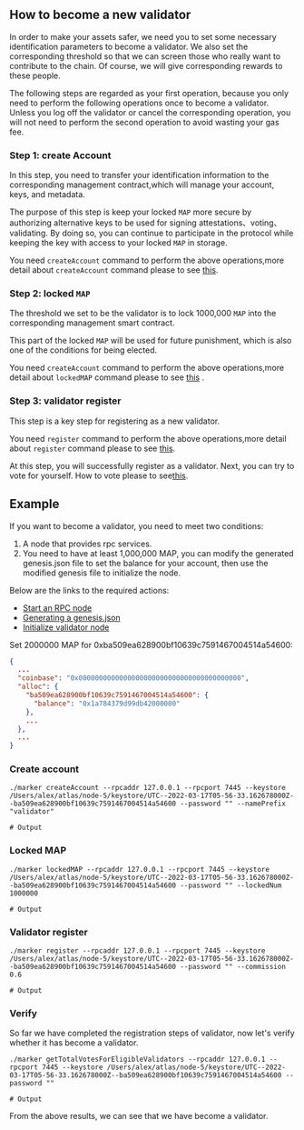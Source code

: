 ## How to become a new validator

In order to make your assets safer, we need you to set some necessary identification parameters to become a validator. We also set the corresponding threshold so that we can screen those who really want to contribute to the chain. Of course, we will give corresponding rewards to these people.

The following steps are regarded as your first operation, because you only need to perform the following operations once to become a validator. Unless you log off the validator or cancel the corresponding operation, you will not need to perform the second operation to avoid wasting your gas fee.

### Step 1: create Account

In this step, you need to transfer your identification information to the corresponding management contract,which will manage your account, keys, and metadata.

The purpose of this step is keep your locked `MAP` more secure by authorizing alternative keys to be used for signing attestations、voting、validating. By doing so, you can continue to participate in the protocol while keeping the key with access to your locked `MAP` in storage.

You need `createAccount` command to perform the above operations,more detail about `createAccount` command please to see [this](../../marker/AboutCommon.md#CreateAccount).

### Step 2: locked `MAP`

The threshold we set to be the validator is to lock 1000,000 `MAP` into the corresponding management smart contract.

This part of the locked `MAP` will be used for future punishment, which is also one of the conditions for being elected.

You need `createAccount`  command to perform the above operations,more detail about `lockedMAP` command please to see [this](../../marker/AboutCommon.md#LockedMAP) .

### Step 3: validator register

This step is a key step for registering as a new validator.

You need `register`  command to perform the above operations,more detail about `register` command please to see [this](../../marker/AboutValidator.md#Register).

At this step, you will successfully register as a validator. Next, you can try to vote for yourself. How to vote please to see[this](../../marker/AboutVote.md#Vote).



## Example
If you want to become a validator, you need to meet two conditions:

1. A node that provides rpc services.
2. You need to have at least 1,000,000 MAP, you can modify the generated genesis.json file to set the balance for your account, then use the modified genesis file to initialize the node.

Below are the links to the required actions:

- [Start an RPC node ](../../../map-protocol/privatenet/PrivateNet.md#start-four-validator-nodes)
- [Generating a genesis.json](../../../map-protocol/privatenet/PrivateNet.md#generating-a-genesis.json)
- [Initialize validator node](../../../map-protocol/privatenet/PrivateNet.md#initialize-four-validator-nodes)


Set 2000000 MAP for 0xba509ea628900bf10639c7591467004514a54600:

```json
{
  ...
  "coinbase": "0x0000000000000000000000000000000000000000",
  "alloc": {
    "ba509ea628900bf10639c7591467004514a54600": {
      "balance": "0x1a784379d99db42000000"
    },
    ...
  },
  ...
}
```

### Create account
```shell
./marker createAccount --rpcaddr 127.0.0.1 --rpcport 7445 --keystore /Users/alex/atlas/node-5/keystore/UTC--2022-03-17T05-56-33.162678000Z--ba509ea628900bf10639c7591467004514a54600 --password "" --namePrefix "validator"

# Output

```

### Locked MAP
```shell
./marker lockedMAP --rpcaddr 127.0.0.1 --rpcport 7445 --keystore /Users/alex/atlas/node-5/keystore/UTC--2022-03-17T05-56-33.162678000Z--ba509ea628900bf10639c7591467004514a54600 --password "" --lockedNum 1000000

# Output

```

### Validator register
```shell
./marker register --rpcaddr 127.0.0.1 --rpcport 7445 --keystore /Users/alex/atlas/node-5/keystore/UTC--2022-03-17T05-56-33.162678000Z--ba509ea628900bf10639c7591467004514a54600 --password "" --commission 0.6

# Output

```

### Verify
So far we have completed the registration steps of validator, now let's verify whether it has become a validator.

```shell
./marker getTotalVotesForEligibleValidators --rpcaddr 127.0.0.1 --rpcport 7445 --keystore /Users/alex/atlas/node-5/keystore/UTC--2022-03-17T05-56-33.162678000Z--ba509ea628900bf10639c7591467004514a54600 --password ""

# Output

```
From the above results, we can see that we have become a validator.
